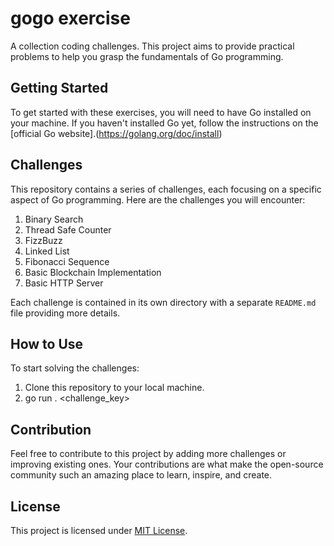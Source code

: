 # gogo exercise

A collection coding challenges. This project aims to provide practical problems to help you grasp the fundamentals of Go programming.

## Getting Started

To get started with these exercises, you will need to have Go installed on your machine. If you haven't installed Go yet, follow the instructions on the [official Go website].(https://golang.org/doc/install)

## Challenges

This repository contains a series of challenges, each focusing on a specific aspect of Go programming. Here are the challenges you will encounter:

1. Binary Search
2. Thread Safe Counter
3. FizzBuzz
4. Linked List
5. Fibonacci Sequence
6. Basic Blockchain Implementation
7. Basic HTTP Server

Each challenge is contained in its own directory with a separate `README.md` file providing more details.

## How to Use

To start solving the challenges:

1. Clone this repository to your local machine.
2. go run . <challenge_key>

## Contribution

Feel free to contribute to this project by adding more challenges or improving existing ones. Your contributions are what make the open-source community such an amazing place to learn, inspire, and create.

## License

This project is licensed under [MIT License](LICENSE).
